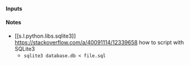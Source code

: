

#### Inputs

#### Notes

- [[s.l.python.libs.sqlite3]] <https://stackoverflow.com/a/40091114/12339658> how to script with SQLite3 
  - `sqlite3 database.db < file.sql`

